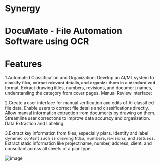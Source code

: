 # Synergy

# DocuMate - File Automation Software using OCR

# Features

1.Automated Classification and Organization:
Develop an AI/ML system to classify files, extract relevant details, and organize them in a standardized format.
Extract drawing titles, numbers, revisions, and document names, understanding the category from cover pages.
Manual Review Interface:

2.Create a user interface for manual verification and edits of AI-classified file data.
Enable users to correct file details and classifications directly.
Allow manual information extraction from documents by drawing on them.
Streamline user corrections to improve data accuracy and organization.
Data Extraction and Labeling:

3.Extract key information from files, especially plans.
Identify and label dynamic content such as drawing titles, numbers, revisions, and statuses.
Extract static information like project name, number, address, client, and consultant across all sheets of a plan type.

![image](https://github.com/Rishi-50/Synergy_Enemies_of_Logic/assets/114904283/7355d97c-0925-4953-8233-de3b337566bd)

